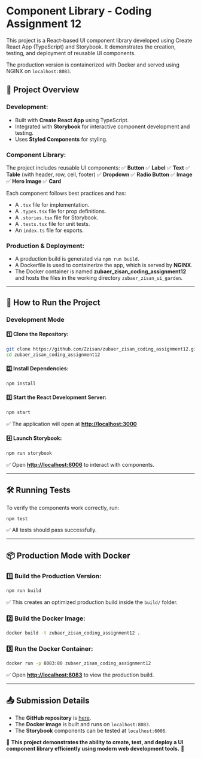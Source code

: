 # Component Library - Coding Assignment 12

This project is a React-based UI component library developed using Create React App (TypeScript) and Storybook. It demonstrates the creation, testing, and deployment of reusable UI components.

The production version is containerized with Docker and served using NGINX on `localhost:8083`.

## 📌 Project Overview

### **Development:**

- Built with **Create React App** using TypeScript.
- Integrated with **Storybook** for interactive component development and testing.
- Uses **Styled Components** for styling.

### **Component Library:**

The project includes reusable UI components:
✅ **Button**
✅ **Label**
✅ **Text**
✅ **Table** (with header, row, cell, footer)
✅ **Dropdown**
✅ **Radio Button**
✅ **Image**
✅ **Hero Image**
✅ **Card**

Each component follows best practices and has:

- A `.tsx` file for implementation.
- A `.types.tsx` file for prop definitions.
- A `.stories.tsx` file for Storybook.
- A `.tests.tsx` file for unit tests.
- An `index.ts` file for exports.

### **Production & Deployment:**

- A production build is generated via `npm run build`.
- A Dockerfile is used to containerize the app, which is served by **NGINX**.
- The Docker container is named **zubaer_zisan_coding_assignment12** and hosts the files in the working directory `zubaer_zisan_ui_garden`.

---

## 🚀 How to Run the Project

### **Development Mode**

#### **1️⃣ Clone the Repository:**

```bash
git clone https://github.com/Zzisan/zubaer_zisan_coding_assignment12.git
cd zubaer_zisan_coding_assignment12
```

#### **2️⃣ Install Dependencies:**

```bash
npm install
```

#### **3️⃣ Start the React Development Server:**

```bash
npm start
```

✅ The application will open at **[http://localhost:3000](http://localhost:3000)**

#### **4️⃣ Launch Storybook:**

```bash
npm run storybook
```

✅ Open **[http://localhost:6006](http://localhost:6006)** to interact with components.

---

## 🛠️ Running Tests

To verify the components work correctly, run:

```bash
npm test
```

✅ All tests should pass successfully.

---

## 📦 Production Mode with Docker

### **1️⃣ Build the Production Version:**

```bash
npm run build
```

✅ This creates an optimized production build inside the `build/` folder.

### **2️⃣ Build the Docker Image:**

```bash
docker build -t zubaer_zisan_coding_assignment12 .
```

### **3️⃣ Run the Docker Container:**

```bash
docker run -p 8083:80 zubaer_zisan_coding_assignment12
```

✅ Open **[http://localhost:8083](http://localhost:8083)** to view the production build.

---

## 📤 Submission Details

- The **GitHub repository** is [here](https://github.com/Zzisan/zubaer_zisan_coding_assignment12).
- The **Docker image** is built and runs on `localhost:8083`.
- The **Storybook** components can be tested at `localhost:6006`.

🎯 **This project demonstrates the ability to create, test, and deploy a UI component library efficiently using modern web development tools.** 🚀
